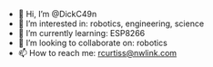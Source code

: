 - 👋 Hi, I’m @DickC49n
- 👀 I’m interested in: robotics, engineering, science
- 🌱 I’m currently learning: ESP8266
- 💞️ I’m looking to collaborate on: robotics
- 📫 How to reach me: rcurtiss@nwlink.com

<!---
DickC49n/DickC49n is a ✨ special ✨ repository because its `README.md` (this file) appears on your GitHub profile.
You can click the Preview link to take a look at your changes.
--->

